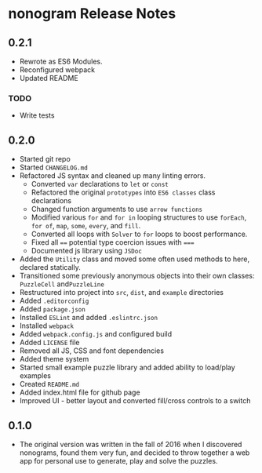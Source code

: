 # nonogram Release Notes


## 0.2.1

- Rewrote as ES6 Modules.
- Reconfigured webpack
- Updated README

 ### TODO

 - Write tests

## 0.2.0

- Started git repo
- Started `CHANGELOG.md`
- Refactored JS syntax and cleaned up many linting errors.
    - Converted `var` declarations to `let` or `const`
    - Refactored the original `prototypes` into `ES6 classes` class declarations
    - Changed function arguments to use `arrow functions`
    - Modified various `for` and `for in` looping structures to use `forEach`, `for of`, `map`, `some`, `every`, and `fill`.
    - Converted all loops with `Solver` to `for` loops to boost performance.
    - Fixed all `==` potential type coercion issues with `===`
    - Documented js library using `JSDoc`
 - Added the `Utility` class and moved some often used methods to here, declared statically.
 - Transitioned some previously anonymous objects into their own classes: `PuzzleCell` and`PuzzleLine`
 - Restructured into project into `src`, `dist`, and `example` directories
 - Added `.editorconfig`
 - Added `package.json`
 - Installed `ESLint` and added `.eslintrc.json`
 - Installed `webpack`
 - Added `webpack.config.js` and configured build
 - Added `LICENSE` file
 - Removed all JS, CSS and font dependencies
 - Added theme system
 - Started small example puzzle library and added ability to load/play examples
 - Created `README.md`
 - Added index.html file for github page
 - Improved UI - better layout and converted fill/cross controls to a switch


## 0.1.0

- The original version was written in the fall of 2016 when I discovered nonograms, found them very fun, and decided to throw together a web app for personal use to generate, play and solve the puzzles.

